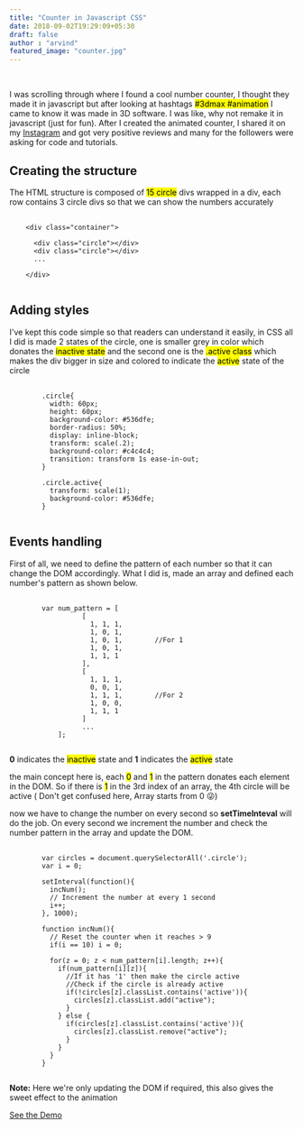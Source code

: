```yaml
---
title: "Counter in Javascript CSS"
date: 2018-09-02T19:29:09+05:30
draft: false
author : "arvind"
featured_image: "counter.jpg"
---
```

<br>

I was scrolling through where I found a cool number counter, I thought they made it in javascript but after looking at hashtags <mark>#3dmax #animation</mark> I came to know it was made in 3D software. I was like, why not remake it in javascript (just for fun). After I created the animated counter, I shared it on my <a target="_blank" href="https://instagram.com/heyarviind">Instagram</a> and got very positive reviews and many for the followers were asking for code and tutorials. 

<!-- <blockquote>"The code is much simpler than you might think let's have a look at the structure"</blockquote> -->

## Creating the structure

The HTML structure is composed of <mark>15 circle</mark> divs wrapped in a div, each row contains 3 circle divs so that we can show the numbers accurately

<pre>
	<code>
	&lt;div class=&quot;container&quot;&gt;
      
      &lt;div class=&quot;circle&quot;&gt;&lt;/div&gt;
      &lt;div class=&quot;circle&quot;&gt;&lt;/div&gt;
      ...

    &lt;/div&gt;
	</code>
</pre>

## Adding styles

I've kept this code simple so that readers can understand it easily, in CSS all I did is made 2 states of the circle, one is smaller grey in color which donates the <mark>inactive state</mark> and the second one is the <mark>.active class</mark> which makes the div bigger in size and colored to indicate the <mark>active</mark> state of the circle

<pre>
	<code>
		.circle{
		  width: 60px;
		  height: 60px;
		  background-color: #536dfe;
		  border-radius: 50%;
		  display: inline-block;
		  transform: scale(.2);
		  background-color: #c4c4c4;
		  transition: transform 1s ease-in-out;
		}

		.circle.active{
		  transform: scale(1);
		  background-color: #536dfe;
		}
	</code>
</pre>

## Events handling

First of all, we need to define the pattern of each number so that it can change the DOM accordingly. What I did is, made an array and defined each number's pattern as shown below.

<pre>
	<code>
		var num_pattern = [
				  [ 
				    1, 1, 1,
				    1, 0, 1,
				    1, 0, 1,		//For 1
				    1, 0, 1,
				    1, 1, 1
				  ],
				  [
				  	1, 1, 1,
				    0, 0, 1,
				    1, 1, 1,		//For 2
				    1, 0, 0,
				    1, 1, 1
				  ]
				  ...
			];
	</code>
</pre>

<strong>0</strong> indicates the <mark>inactive</mark> state and <strong>1</strong> indicates the <mark>active</mark> state

the main concept here is, each <mark>0</mark> and <mark>1</mark> in the pattern donates each element in the DOM. So if there is <mark>1</mark> in the 3rd index of an array, the 4th circle will be active ( Don't get confused here, Array starts from 0 😜)

now we have to change the number on every second so <strong>setTimeInteval</strong> will do the job. On every second we increment the number and check the number pattern in the array and update the DOM.

<pre>
	<code>
		var circles = document.querySelectorAll('.circle');
		var i = 0;

		setInterval(function(){
		  incNum();
		  // Increment the number at every 1 second
		  i++;
		}, 1000);

		function incNum(){
		  // Reset the counter when it reaches > 9
		  if(i == 10) i = 0;

		  for(z = 0; z < num_pattern[i].length; z++){
		    if(num_pattern[i][z]){
		      //If it has '1' then make the circle active
		      //Check if the circle is already active
		      if(!circles[z].classList.contains('active')){
		        circles[z].classList.add("active");
		      }
		    } else {
		      if(circles[z].classList.contains('active')){
		        circles[z].classList.remove("active");
		      }
		    }
		  }
		}
	</code>
</pre>

<strong>Note:</strong> Here we're only updating the DOM if required, this also gives the sweet effect to the animation

<div class="text-center">
	<a target="_blank" class="btn btn-success" href="https://demo.uicard.io/lets-count-to-9-in-javascript/">See the Demo</a>
</div>

